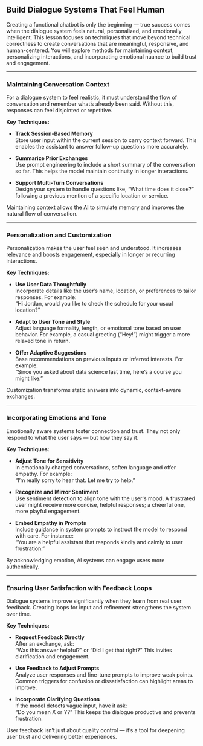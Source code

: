 ## Build Dialogue Systems That Feel Human

Creating a functional chatbot is only the beginning — true success comes when the dialogue system feels natural, personalized, and emotionally intelligent. This lesson focuses on techniques that move beyond technical correctness to create conversations that are meaningful, responsive, and human-centered. You will explore methods for maintaining context, personalizing interactions, and incorporating emotional nuance to build trust and engagement.

---

### Maintaining Conversation Context

For a dialogue system to feel realistic, it must understand the flow of conversation and remember what’s already been said. Without this, responses can feel disjointed or repetitive.

**Key Techniques:**

- **Track Session-Based Memory**  
  Store user input within the current session to carry context forward. This enables the assistant to answer follow-up questions more accurately.

- **Summarize Prior Exchanges**  
  Use prompt engineering to include a short summary of the conversation so far. This helps the model maintain continuity in longer interactions.

- **Support Multi-Turn Conversations**  
  Design your system to handle questions like, “What time does it close?” following a previous mention of a specific location or service.

Maintaining context allows the AI to simulate memory and improves the natural flow of conversation.

---

### Personalization and Customization

Personalization makes the user feel seen and understood. It increases relevance and boosts engagement, especially in longer or recurring interactions.

**Key Techniques:**

- **Use User Data Thoughtfully**  
  Incorporate details like the user’s name, location, or preferences to tailor responses. For example:  
  “Hi Jordan, would you like to check the schedule for your usual location?”

- **Adapt to User Tone and Style**  
  Adjust language formality, length, or emotional tone based on user behavior. For example, a casual greeting (“Hey!”) might trigger a more relaxed tone in return.

- **Offer Adaptive Suggestions**  
  Base recommendations on previous inputs or inferred interests. For example:  
  “Since you asked about data science last time, here’s a course you might like.”

Customization transforms static answers into dynamic, context-aware exchanges.

---

### Incorporating Emotions and Tone

Emotionally aware systems foster connection and trust. They not only respond to what the user says — but how they say it.

**Key Techniques:**

- **Adjust Tone for Sensitivity**  
  In emotionally charged conversations, soften language and offer empathy. For example:  
  “I’m really sorry to hear that. Let me try to help.”

- **Recognize and Mirror Sentiment**  
  Use sentiment detection to align tone with the user's mood. A frustrated user might receive more concise, helpful responses; a cheerful one, more playful engagement.

- **Embed Empathy in Prompts**  
  Include guidance in system prompts to instruct the model to respond with care. For instance:  
  “You are a helpful assistant that responds kindly and calmly to user frustration.”

By acknowledging emotion, AI systems can engage users more authentically.

---

### Ensuring User Satisfaction with Feedback Loops

Dialogue systems improve significantly when they learn from real user feedback. Creating loops for input and refinement strengthens the system over time.

**Key Techniques:**

- **Request Feedback Directly**  
  After an exchange, ask:  
  “Was this answer helpful?” or “Did I get that right?” This invites clarification and engagement.

- **Use Feedback to Adjust Prompts**  
  Analyze user responses and fine-tune prompts to improve weak points. Common triggers for confusion or dissatisfaction can highlight areas to improve.

- **Incorporate Clarifying Questions**  
  If the model detects vague input, have it ask:  
  “Do you mean X or Y?” This keeps the dialogue productive and prevents frustration.

User feedback isn’t just about quality control — it’s a tool for deepening user trust and delivering better experiences.
